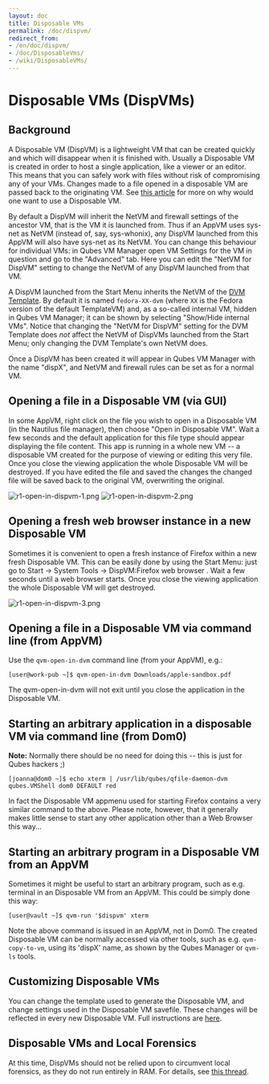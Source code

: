 ```yaml
---
layout: doc
title: Disposable VMs
permalink: /doc/dispvm/
redirect_from:
- /en/doc/dispvm/
- /doc/DisposableVms/
- /wiki/DisposableVMs/
---
```


Disposable VMs (DispVMs)
========================

Background
----------

A Disposable VM (DispVM) is a lightweight VM that can be created quickly and which will disappear when it is finished with. Usually a Disposable VM is created in order to host a single application, like a viewer or an editor. This means that you can safely work with files without risk of compromising any of your VMs. Changes made to a file opened in a disposable VM are passed back to the originating VM. See [this article](https://blog.invisiblethings.org/2010/06/01/disposable-vms.html) for more on why would one want to use a Disposable VM.

By default a DispVM will inherit the NetVM and firewall settings of the ancestor VM, that is the VM it is launched from. Thus if an AppVM uses sys-net as NetVM (instead of, say, sys-whonix), any DispVM launched from this AppVM will also have sys-net as its NetVM. You can change this behaviour for individual VMs: in Qubes VM Manager open VM Settings for the VM in question and go to the "Advanced" tab. Here you can edit the "NetVM for DispVM" setting to change the NetVM of any DispVM launched from that VM.

A DispVM launched from the Start Menu inherits the NetVM of the [DVM Template](https://www.qubes-os.org/doc/glossary/#dvm-template). By default it is named `fedora-XX-dvm` (where `XX` is the Fedora version of the default TemplateVM) and, as a so-called internal VM, hidden in Qubes VM Manager; it can be shown by selecting "Show/Hide internal VMs". Notice that changing the "NetVM for DispVM" setting for the DVM Template does *not* affect the NetVM of DispVMs launched from the Start Menu; only changing the DVM Template's own NetVM does.

Once a DispVM has been created it will appear in Qubes VM Manager with the name "dispX", and NetVM and firewall rules can be set as for a normal VM.


Opening a file in a Disposable VM (via GUI)
-------------------------------------------

In some AppVM, right click on the file you wish to open in a Disposable VM (in the Nautilus file manager), then choose "Open in Disposable VM". Wait a few seconds and the default application for this file type should appear displaying the file content. This app is running in a whole new VM -- a disposable VM created for the purpose of viewing or editing this very file. Once you close the viewing application the whole Disposable VM will be destroyed. If you have edited the file and saved the changes the changed file will be saved back to the original VM, overwriting the original.

![r1-open-in-dispvm-1.png](/attachment/wiki/DisposableVms/r1-open-in-dispvm-1.png) ![r1-open-in-dispvm-2.png](/attachment/wiki/DisposableVms/r1-open-in-dispvm-2.png)

Opening a fresh web browser instance in a new Disposable VM
-----------------------------------------------------------

Sometimes it is convenient to open a fresh instance of Firefox within a new fresh Disposable VM. This can be easily done by using the Start Menu: just go to Start -\> System Tools -\> DispVM:Firefox web browser . Wait a few seconds until a web browser starts. Once you close the viewing application the whole Disposable VM will get destroyed.

![r1-open-in-dispvm-3.png](/attachment/wiki/DisposableVms/r1-open-in-dispvm-3.png)

Opening a file in a Disposable VM via command line (from AppVM)
---------------------------------------------------------------

Use the `qvm-open-in-dvm` command line (from your AppVM), e.g.:

~~~
[user@work-pub ~]$ qvm-open-in-dvm Downloads/apple-sandbox.pdf
~~~

The qvm-open-in-dvm will not exit until you close the application in the Disposable VM.

Starting an arbitrary application in a disposable VM via command line (from Dom0)
---------------------------------------------------------------------------------

**Note:** Normally there should be no need for doing this -- this is just for Qubes hackers ;)

~~~
[joanna@dom0 ~]$ echo xterm | /usr/lib/qubes/qfile-daemon-dvm qubes.VMShell dom0 DEFAULT red
~~~

In fact the Disposable VM appmenu used for starting Firefox contains a very similar command to the above. Please note, however, that it generally makes little sense to start any other application other than a Web Browser this way...

Starting an arbitrary program in a Disposable VM from an AppVM
--------------------------------------------------------------

Sometimes it might be useful to start an arbitrary program, such as e.g. terminal in an Disposable VM from an AppVM. This could be simply done this way:

~~~
[user@vault ~]$ qvm-run '$dispvm' xterm
~~~

Note the above command is issued in an AppVM, not in Dom0. The created Disposable VM can be normally accessed via other tools, such as e.g. `qvm-copy-to-vm`, using its 'dispX' name, as shown by the Qubes Manager or `qvm-ls` tools. 


Customizing Disposable VMs
---------------------------------------------------------

You can change the template used to generate the Disposable VM, and change settings used in the Disposable VM savefile. These changes will be reflected in every new Disposable VM.
Full instructions are [here](/doc/dispvm-customization/).


Disposable VMs and Local Forensics
----------------------------------

At this time, DispVMs should not be relied upon to circumvent local forensics, as they do not run entirely in RAM. For details, see [this thread](https://groups.google.com/d/topic/qubes-devel/QwL5PjqPs-4/discussion).
